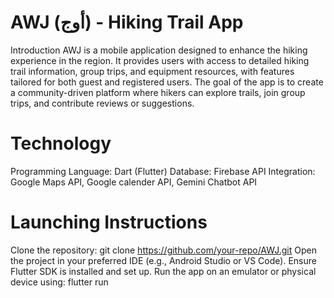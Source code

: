 # AWJ (أوج) - Hiking Trail App
Introduction
AWJ is a mobile application designed to enhance the hiking experience in the region. It provides users with access to detailed hiking trail information, group trips, and equipment resources, with features tailored for both guest and registered users. The goal of the app is to create a community-driven platform where hikers can explore trails, join group trips, and contribute reviews or suggestions.

# Technology
Programming Language: Dart (Flutter)
Database: Firebase
API Integration: Google Maps API, Google calender API, Gemini Chatbot API
# Launching Instructions
Clone the repository:
git clone https://github.com/your-repo/AWJ.git
Open the project in your preferred IDE (e.g., Android Studio or VS Code).
Ensure Flutter SDK is installed and set up.
Run the app on an emulator or physical device using:
flutter run
